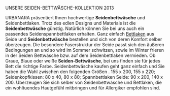 UNSERE SEIDEN-BETTWÄSCHE-KOLLEKTION 2013

URBANARA präsentiert Ihnen hochwertige **Seidenbettwäsche** und Seidenbettlaken. Trotz des edlen Designs und Materials ist die **Seidenbettwäsche** günstig. Natürlich können Sie bei uns auch ein passendes Seidenspannbettlaken erhalten. Ganz einfach [Bettlaken](https://www.urbanara.de/bettlaken-spannbettlaken) aus Seide und **Seidenbettwäsche** bestellen und sich von deren Komfort selber überzeugen. Die besondere Faserstruktur der Seide passt sich den äußeren Bedingungen an und so wird im Sommer schwitzen, sowie im Winter frieren in der Seiden Bettwäsche bzw. auf dem Seidenbettlaken vermieden.  Ob Graue, Blaue oder weiße **Seiden-Bettwäsche**, bei uns finden sie für jedes Bett die richtige Farbe. Seidenbettwäsche kaufen geht ganz einfach und Sie haben die Wahl zwischen den folgenden Größen . 155 x 200, 155 x 220; Seidenkopfkissen: 80 x 40, 80 x 80; Spannbettlaken Seide: 90 x 200, 140 x 200. Überzeugen Sie sich selber von Seidenbettwäsche und Bettlaken, die ein wohltuendes Hautgefühl mitbringen und für Allergiker empfohlen sind.